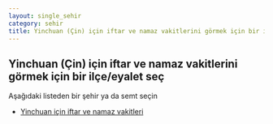 ```yaml
---
layout: single_sehir
category: sehir
title: Yinchuan (Çin) için iftar ve namaz vakitlerini görmek için bir ilçe/eyalet seç
---
```



## Yinchuan (Çin) için iftar ve namaz vakitlerini görmek için bir ilçe/eyalet seç

Aşağıdaki listeden bir şehir ya da semt seçin


* [Yinchuan için iftar ve namaz vakitleri](/iftar.html?sehir=Yinchuan&ulke=Çin&state=Yinchuan)

